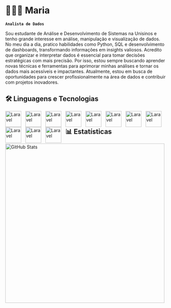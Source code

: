 
# 👩🏼‍💻 Maria 

**`Analista de Dados`**

Sou estudante de Análise e Desenvolvimento de Sistemas na Unisinos e tenho grande interesse em análise, manipulação e visualização de dados. No meu dia a dia, pratico habilidades como Python, SQL e desenvolvimento de dashboards, transformando informações em insights valiosos.
Acredito que organizar e interpretar dados é essencial para tomar decisões estratégicas com mais precisão. Por isso, estou sempre buscando aprender novas técnicas e ferramentas para aprimorar minhas análises e tornar os dados mais acessíveis e impactantes.
Atualmente, estou em busca de oportunidades para crescer profissionalmente na área de dados e contribuir com projetos inovadores.

## 🛠️ Linguagens e Tecnologias
<img
    align="left"
    alt="Laravel"
    title="Laravel"
    width="50px"
    style="padding-right: 10px;"
    src="https://cdn.jsdelivr.net/gh/devicons/devicon@latest/icons/python/python-original.svg"
/>
<img
    align="left"
    alt="Laravel"
    title="Laravel"
    width="50px"
    style="padding-right: 10px;"
    src="https://cdn.jsdelivr.net/gh/devicons/devicon@latest/icons/poetry/poetry-original.svg"
/>
<img
    align="left"
    alt="Laravel"
    title="Laravel"
    width="50px"
    style="padding-right: 10px;"
    src="https://cdn.jsdelivr.net/gh/devicons/devicon@latest/icons/azuresqldatabase/azuresqldatabase-original.svg"
/>
<img
    align="left"
    alt="Laravel"
    title="Laravel"
    width="50px"
    style="padding-right: 10px;"
    src="https://cdn.jsdelivr.net/gh/devicons/devicon@latest/icons/postgresql/postgresql-original-wordmark.svg"
/>
<img
    align="left"
    alt="Laravel"
    title="Laravel"
    width="50px"
    style="padding-right: 10px;"
    src="https://cdn.jsdelivr.net/gh/devicons/devicon@latest/icons/mysql/mysql-original-wordmark.svg"
/>
<img
    align="left"
    alt="Laravel"
    title="Laravel"
    width="50px"
    style="padding-right: 10px;"
    src="https://cdn.jsdelivr.net/gh/devicons/devicon@latest/icons/matplotlib/matplotlib-original-wordmark.svg"
/>
<img
    align="left"
    alt="Laravel"
    title="Laravel"
    width="50px"
    style="padding-right: 10px;"
    src="https://cdn.jsdelivr.net/gh/devicons/devicon@latest/icons/plotly/plotly-original-wordmark.svg"
/>
<img
    align="left"
    alt="Laravel"
    title="Laravel"
    width="50px"
    style="padding-right: 10px;"
    src="https://cdn.jsdelivr.net/gh/devicons/devicon@latest/icons/pandas/pandas-original-wordmark.svg"
/>
<img
    align="left"
    alt="Laravel"
    title="Laravel"
    width="50px"
    style="padding-right: 10px;"
    src="https://img.icons8.com/?size=100&id=117561&format=png&color=000000"
/>
<img
    align="left"
    alt="Laravel"
    title="Laravel"
    width="50px"
    style="padding-right: 10px;"
    src="https://img.icons8.com/?size=100&id=Ny0t2MYrJ70p&format=png&color=000000"
/>
<img
    align="left"
    alt="Laravel"
    title="Laravel"
    width="50px"
    style="padding-right: 10px;"
    src="https://img.icons8.com/?size=100&id=0OQR1FYCuA9f&format=png&color=000000"
/>


## 📊 Estatísticas 
<p>
    <img
        align="left"
        alt="GitHub Stats"
        width="500px"
        style="padding-right: 10px;"
        src="https://github-readme-stats.vercel.app/api?username=mariaeducorrea&show_icons=true&theme=transparent"


</p>

